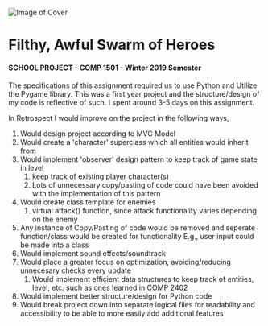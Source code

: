 ![Image of Cover](https://github.com/KarimTantawy/COMP1501-Filthy-Awful-Swarm-of-Heroes-Assignment-2-Python-Pygame/blob/master/Filthy%2C%20Awful%20Swarm%20of%20Heroes/assets/Main_Menu.png)
# Filthy, Awful Swarm of Heroes
#### SCHOOL PROJECT - COMP 1501 - Winter 2019 Semester
  The specifications of this assignment required us to use Python and Utilize the Pygame library. This was a first year project and the 
structure/design of my code is reflective of such. I spent around 3-5 days on this assignment.
  
In Retrospect I would improve on the project in the following ways,
1. Would design project according to MVC Model
1. Would create a 'character' superclass which all entities would inherit from
1. Would implement 'observer' design pattern to keep track of game state in level
   1. keep track of existing player character(s)
   1. Lots of unnecessary copy/pasting of code could have been avoided with the implementation of this pattern
1. Would create class template for enemies
   1. virtual attack() function, since attack functionality varies depending on the enemy
1. Any instance of Copy/Pasting of code would be removed and seperate function/class would be created for functionality
   E.g., user input could be made into a class 
1. Would implement sound effects/soundtrack
1. Would place a greater focus on optimization, avoiding/reducing unnecesary checks every update
   1. Would implement efficient data structures to keep track of entities, level, etc. such as ones learned in COMP 2402
1. Would implement better structure/design for Python code
1. Would break project down into separate logical files for readability and accessibility to be able to more easily add additional
features
